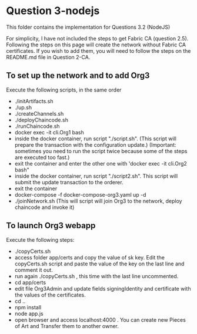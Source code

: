 # Question 3-nodejs

This folder contains the implementation for Questions 3.2 (NodeJS)

For simplicity, I have not included the steps to get Fabric CA (question 2.5). Following the steps on this page will create the network without Fabric CA certificates. If you wish to add them, you will need to follow the steps on the README.md file in Question 2-CA.

## To set up the network and to add Org3

Execute the following scripts, in the same order

- ./initArtifacts.sh		
- ./up.sh
- ./createChannels.sh
- ./deployChaincode.sh
- ./runChaincode.sh
- docker exec -it cli.Org1 bash
- inside the docker container, run script "./script.sh". (This script will prepare the transaction with the configuration update.)
	(Important: sometimes you need to run the script twice because some of the steps are executed too fast.)
- exit the container and enter the other one with 'docker exec -it cli.Org2 bash"
- inside the docker container, run script "./script2.sh". This script will submit the update transaction to the orderer.
- exit the container
- docker-compose -f docker-compose-org3.yaml up -d
- ./joinNetwork.sh   (This will script will join Org3 to the network, deploy chaincode and invoke it)

## To launch Org3 webapp

Execute the following steps:

- ./copyCerts.sh   
- access folder app/certs and copy the value of sk key. Edit the copyCerts.sh script and paste the value of the key on the last line and comment it out. 
- run again ./copyCerts.sh , this time with the last line uncommented.
- cd app/certs 
- edit file Org3Admin and update fields signingIdentity and certificate with the values of the certificates.
- cd ..
- npm install
- node app.js
- open browser and access localhost:4000 .  You can create new Pieces of Art and Transfer them to another owner.

